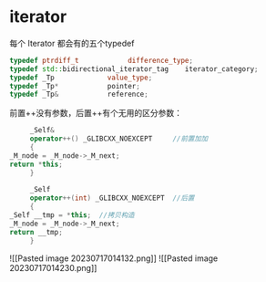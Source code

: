 

# iterator
每个 Iterator 都会有的五个typedef
```C++
typedef ptrdiff_t            difference_type;  
typedef std::bidirectional_iterator_tag    iterator_category;  
typedef _Tp             value_type;  
typedef _Tp*            pointer;  
typedef _Tp&            reference;
```

前置++没有参数，后置++有个无用的区分参数：
```C++
     _Self&  
     operator++() _GLIBCXX_NOEXCEPT     //前置加加
     {  
_M_node = _M_node->_M_next;  
return *this;  
     }  
  
     _Self  
     operator++(int) _GLIBCXX_NOEXCEPT  //后置
     {  
_Self __tmp = *this;  //拷贝构造
_M_node = _M_node->_M_next;  
return __tmp;  
     }
```

![[Pasted image 20230717014132.png]]
![[Pasted image 20230717014230.png]]